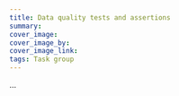 ```yaml
---
title: Data quality tests and assertions
summary: 
cover_image: 
cover_image_by: 
cover_image_link: 
tags: Task group
---
```


...
